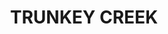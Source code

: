 ---
lastmod: '2025-04-06T06:05:20+00:00'
latitude: -33.8005985
layout: suburb
longitude: 149.3375583
postcode: '2795'
state: NSW
title: TRUNKEY CREEK
url: /nsw/trunkey-creek/
---